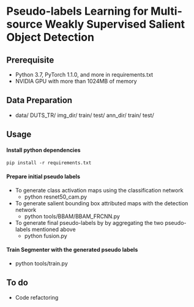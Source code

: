 # Pseudo-labels Learning for Multi-source Weakly Supervised Salient Object Detection

## Prerequisite
* Python 3.7, PyTorch 1.1.0, and more in requirements.txt
* NVIDIA GPU with more than 1024MB of memory

## Data Preparation
* data/
      DUTS_TR/
             img_dir/
                    train/
                    test/
             ann_dir/
                    train/
                    test/

## Usage

#### Install python dependencies
```
pip install -r requirements.txt
```
#### Prepare initial pseudo labels
* To generate class activation maps using the classification network
  * python resnet50_cam.py
* To generate salient bounding box attributed maps with the detection network
  * python tools/BBAM/BBAM_FRCNN.py 
* To generate final pseudo-labels by by aggregating the two pseudo-labels mentioned above
  * python fusion.py

#### Train Segmenter with the generated pseudo labels
* python tools/train.py

## To do
* Code refactoring